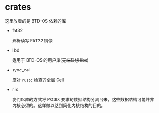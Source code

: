 # crates

这里放着的是 BTD-OS 依赖的库

- fat32

  解析读写 FAT32 镜像

- libd

  适用于 BTD-OS 的用户库(~~无端联想 libc~~)

- sync_cell

  应对 `rustc` 检查的全局 Cell

- nix

  我们以库的方式将 POSIX 要求的数据结构分离出来，这些数据结构可能并非内核必须的。这样做以达到简化内核结构的目的。